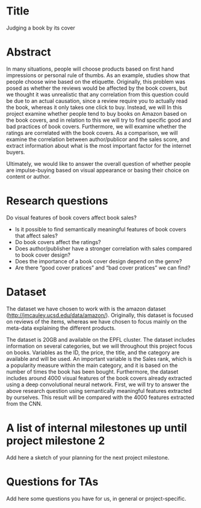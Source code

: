 # Title
Judging a book by its cover

# Abstract
In many situations, people will choose products based on first hand impressions or personal rule of thumbs. As an example, studies show that people choose wine based on the etiquette. Originally, this problem was posed as whether the reviews would be affected by the book covers, but we thought it was unrealistic that any correlation from this question could be due to an actual causation, since a review require you to actually read the book, whereas it only takes one click to buy. 
Instead, we will In this project examine whether people tend to buy books on Amazon based on the book covers, and in relation to this we will try to find specific good and bad practices of book covers. Furthermore, we will examine whether the ratings are correlated with the book covers. 
As a comparison, we will examine the correlation between author/publicor and the sales score, and extract information about what is the most important factor for the internet buyers. 

Ultimately, we would like to answer the overall question of whether people are impulse-buying based on visual appearance or basing their choice on content or author.

# Research questions
Do visual features of book covers affect book sales?

- Is it possible to find semantically meaningful features of book covers that affect sales? 
- Do book covers affect the ratings?
- Does author/publisher have a stronger correlation with sales compared to book cover design?	
- Does the importance of a book cover design depend on the genre?
- Are there “good cover pratices” and “bad cover pratices” we can find? 

# Dataset
The dataset we have chosen to work with is the amazon dataset (http://jmcauley.ucsd.edu/data/amazon/). Originally, this dataset is focused on reviews of the items, whereas we have chosen to focus mainly on the meta-data explaining the different products. 

The dataset is 20GB and available on the EPFL cluster. The dataset includes information on several categories, but we will throughout this project focus on books. Variables as the ID, the price, the title, and the category are available and will be used. An important variable is the Sales rank, which is a popularity measure within the main category, and it is based on the number of times the book has been bought. Furthermore, the dataset includes around 4000 visual features of the book covers already extracted using a deep convolutional neural network. First, we will try to answer the above research question using semantically meaningful features extracted by ourselves. This result will be compared with the 4000 features extracted from the CNN.


# A list of internal milestones up until project milestone 2
Add here a sketch of your planning for the next project milestone.

# Questions for TAs
Add here some questions you have for us, in general or project-specific.
